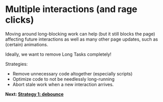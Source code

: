 # Multiple interactions (and rage clicks)

Moving around long-blocking work can help (but it still blocks the page) affecting future interactions as well as many other page updates, such as (certain) animations.

Ideally, we want to remove Long Tasks completely!

Strategies:

* Remove unnecessary code altogether (especially scripts)
* Optimize code to not be needlessly long-running
* Abort stale work when a new interaction arrives.

**Next: [Strategy 1: debounce](https://github.com/verlok/inp-workshop/blob/main/guide/18-debounce.md)**
